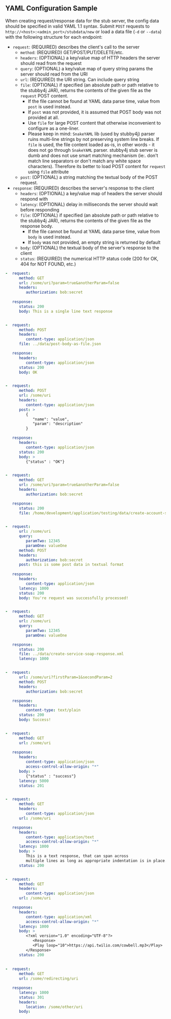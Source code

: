 ## YAML Configuration Sample

When creating request/response data for the stub server, the config data should be specified in valid YAML 1.1 syntax.
Submit `POST` requests to `http://<host>:<admin_port>/stubdata/new` or load a data file (`-d` or `--data`) with the following structure for each endpoint:

* `request`: (REQUIRED) describes the client's call to the server
   * `method`: (REQUIRED) GET/POST/PUT/DELETE/etc.
   * `headers`: (OPTIONAL) a key/value map of HTTP headers the server should read from the request
   * `query`: (OPTIONAL) a key/value map of query string params the server should read from the URI
   * `url`: (REQUIRED) the URI string. Can include query string
   * `file`: (OPTIONAL) if specified (an absolute path or path relative to the stubby4j JAR), returns the contents of the given file as the `request` POST content.
   		* If the file cannot be found at YAML data parse time, value from `post` is used instead. 
        * If `post` was not provided, it is assumed that POST body was not provided at all.
        * Use `file` for large POST content that otherwise inconvenient to configure as a one-liner. 
        * Please keep in mind: `SnakeYAML` lib (used by stubby4j) parser ruins multi-line strings by not preserving system line breaks. If `file` is used, the file content loaded as-is, in other words - it does not go through `SnakeYAML` parser. stubby4j stub server is dumb and does not use smart matching mechanism (ie:. don't match line separators or don't match any white space characters). Therefore its better to load POST content for `request` using `file` attribute
   * `post`: (OPTIONAL) a string matching the textual body of the POST request.
* `response`: (REQUIRED) describes the server's response to the client
   * `headers`: (OPTIONAL) a key/value map of headers the server should respond with
   * `latency`: (OPTIONAL) delay in milliseconds the server should wait before responding
   * `file`: (OPTIONAL) if specified (an absolute path or path relative to the stubby4j JAR),
      returns the contents of the given file as the response body. 
      * If the file cannot be found at YAML data parse time, value from `body` is used instead. 
      * If `body` was not provided, an empty string is returned by default
   * `body`: (OPTIONAL) the textual body of the server's response to the client
   * `status`: (REQUIRED) the numerical HTTP status code (200 for OK, 404 for NOT FOUND, etc.)

```yaml
-  request:
      method: GET
      url: /some/uri?param=true&anotherParam=false
      headers:
         authorization: bob:secret
         
   response:
      status: 200
      body: This is a single line text response


-  request:
      method: POST
      headers:
         content-type: application/json
      file: ../data/post-body-as-file.json

   response:
      headers:
         content-type: application/json
      status: 200
      body: OK


-  request:
      method: POST
      url: /some/uri
      headers:
         content-type: application/json
      post: >
         {
            "name": "value",
            "param": "description"
         }

   response:
      headers:
         content-type: application/json
      status: 200
      body: >
         {"status" : "OK"}


-  request:
      method: GET
      url: /some/uri?param=true&anotherParam=false
      headers:
         authorization: bob:secret

   response:
      status: 200
      file: /home/development/application/testing/data/create-account-soap-response.xml


-  request:
      url: /some/uri
      query:
         paramTwo: 12345
         paramOne: valueOne
      method: POST
      headers:
         authorization: bob:secret
      post: this is some post data in textual format
   
   response:
      headers:
         content-type: application/json
      latency: 1000
      status: 200
      body: You're request was successfully processed!


-  request:
      method: GET
      url: /some/uri
      query:
         paramTwo: 12345
         paramOne: valueOne

   response:
      status: 200
      file: ../data/create-service-soap-response.xml
      latency: 1000


-  request:
      url: /some/uri?firstParam=1&secondParam=2
      method: POST
      headers:
         authorization: bob:secret

   response:
      headers:
         content-type: text/plain
      status: 200
      body: Success!


-  request:
      method: GET
      url: /some/uri
      
   response:
      headers:
         content-type: application/json
         access-control-allow-origin: "*"
      body: >
         {"status" : "success"}
      latency: 5000
      status: 201


-  request:
      method: GET
      headers:
         content-type: application/json
      url: /some/uri

   response:
      headers:
         content-type: application/text
         access-control-allow-origin: "*"
      latency: 1000
      body: >
         This is a text response, that can span across 
         multiple lines as long as appropriate indentation is in place.
      status: 200


-  request:
      method: GET
      headers:
         content-type: application/json
      url: /some/uri

   response:
      headers:
         content-type: application/xml
         access-control-allow-origin: "*"
      latency: 1000
      body: >
         <?xml version="1.0" encoding="UTF-8"?>
		 	<Response>
         	<Play loop="10">https://api.twilio.com/cowbell.mp3</Play>
         </Response>
      status: 200
      
      
-  request:
      method: GET
      url: /some/redirecting/uri

   response:
      latency: 1000
      status: 301
      headers:
         location: /some/other/uri
      body:
```
